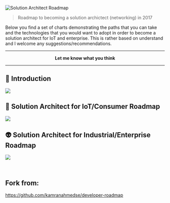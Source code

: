 ![Solution Architect Roadmap](http://i.imgur.com/VgenbFq.png)

> Roadmap to becoming a solution archictect (networking) in 2017

Below you find a set of charts demonstrating the paths that you can take and the technologies that you would want to adopt in order to become a solution architect for IoT and enterprise. This is rather based on understand and I welcome any suggestions/recommendations.

***

<p align="center"><b> Let me know what you think </b><br></p>

***


## 🚀 Introduction

![](http://i.imgur.com/R4eHsSy.png)

## 🎨 Solution Architect for IoT/Consumer Roadmap

![](http://i.imgur.com/qjcNur2.png)

## 👽 Solution Architect for Industrial/Enterprise Roadmap

![](http://i.imgur.com/lSIcaQE.png)

<br>

## Fork from:

https://github.com/kamranahmedse/developer-roadmap
